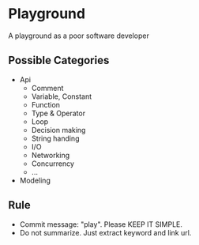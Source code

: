 # Playground

A playground as a poor software developer

## Possible Categories

- Api
  - Comment
  - Variable, Constant
  - Function
  - Type & Operator
  - Loop
  - Decision making
  - String handing
  - I/O
  - Networking
  - Concurrency
  - ...
- Modeling

## Rule

- Commit message: "play". Please KEEP IT SIMPLE.
- Do not summarize. Just extract keyword and link url.

